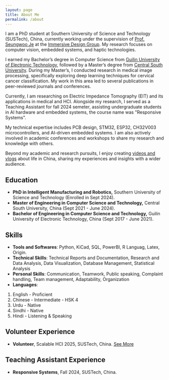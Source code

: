 ```yaml
---
layout: page
title: About Me
permalink: /about
---
```


I am a PhD student at Southern University of Science and Technology (SUSTech), China, currently working under the supervision of [Prof. Seungwoo Je](https://immersivedesignresearch.com/seungwoo) at the [Immersive Design Group](https://immersivedesignresearch.com/). My research focuses on computer vision, embedded systems, and haptic technologies.

I earned my Bachelor’s degree in Computer Science from [Guilin University of Electronic Technology](https://www.guet.edu.cn/caaueii_english/2023/0203/c3718a32091/page.htm), followed by a Master’s degree from [Central South University](https://en.csu.edu.cn/). During my Master’s, I conducted research in medical image processing, specifically exploring deep learning techniques for cervical cancer classification. My work in this area led to several publications in peer-reviewed journals and conferences.

Currently, I am researching on Electric Impedance Tomography (EIT) and its applications in medical and HCI. Alongside my research, I served as a Teaching Assistant for fall 2024 semeter, assisting undergraduate students in AI hardware and embedded systems, the course name was "Responsive Systems".

My technical expertise includes PCB design, STM32, ESP32, CH32V003 microcontrollers, and AI-driven embedded systems. I am also actively involved in academic conferences and workshops to share my research and knowledge with others.

Beyond my academic and research pursuits, I enjoy creating [videos and vlogs](https://www.youtube.com/@AshfaqueKhowaja) about life in China, sharing my experiences and insights with a wider audience.


## Education

- **PhD in Intelligent Manufacturing and Robotics,** Southern University of Science and Technology (Enrolled in Sept 2024).
- **Master of Engineering in Computer Science and Technology,** Central South University, China (Sept 2021 - June 2024).
- **Bachelor of Engineering in Computer Science and Technology,** Guilin University of Electronic Technology, China (Sept 2017 - June 2021).


## Skills

- **Tools and Softwares**: Python, KiCad, SQL, PowerBI, R Languag, Latex, Origin.
- **Technical Skills**: Technical Reports and Documentation, Research and Data Analysis, Data Visualization, Database Management, Statistical Analysis 
- **Personal Skills**:  Communication, Teamwork, Public speaking, Complaint handling, Team management, Adaptability, Organization
- **Languages**: 
1. English - Proficient
2. Chinese - Intermediate - HSK 4
3. Urdu - Native
4. Sindhi - Native
5. Hindi - Listening & Speaking


## Volunteer Experience

- **Volunteer**, Scalable HCI 2025, SUSTech, China. [See More](/news/)

## Teaching Assistant Experience

- **Responsive Systems**, Fall 2024, SUSTech, China.

